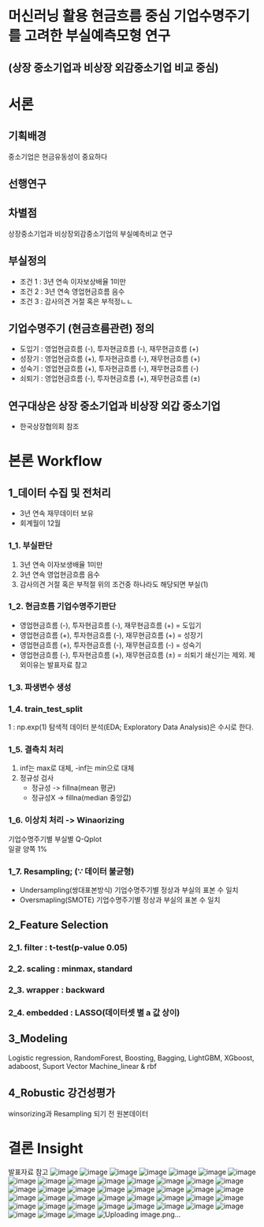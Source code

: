 머신러닝 활용 현금흐름 중심 기업수명주기를 고려한 부실예측모형 연구
====================
(상장 중소기업과 비상장 외감중소기업 비교 중심)
-----------------------------

# 서론
## 기획배경
중소기업은 현금유동성이 중요하다
## 선행연구
## 차별점
상장중소기업과 비상장외감중소기업의 부실예측비교 연구
## 부실정의
- 조건 1 : 3년 연속 이자보상배율 1미만
- 조건 2 : 3년 연속 영업현금흐름 음수
- 조건 3 : 감사의견 거절 혹은 부적정ㄴㄴ
## 기업수명주기 (현금흐름관련) 정의
- 도입기 : 영업현금흐름 (-), 투자현금흐름 (-), 재무현금흐름 (+)
- 성장기 : 영업현금흐름 (+), 투자현금흐름 (-), 재무현금흐름 (+)
- 성숙기 : 영업현금흐름 (+), 투자현금흐름 (-), 재무현금흐름 (-)
- 쇠퇴기 : 영업현금흐름 (-), 투자현금흐름 (+), 재무현금흐름 (±)  
## 연구대상은 상장 중소기업과 비상장 외갑 중소기업
- 한국상장협의회 참조

# 본론 Workflow
## 1_데이터 수집 및 전처리
- 3년 연속 재무데이터 보유
- 회계월이 12월
### 1_1. 부실판단
1. 3년 연속 이자보생배율 1미만
2. 3년 연속 영업현금흐름 음수
3. 감사의견 거절 혹은 부적절
위의 조건중 하나라도 해당되면 부실(1) 
### 1_2. 현금흐름 기업수명주기판단
- 영업현금흐름 (-), 투자현금흐름 (-), 재무현금흐름 (+) = 도입기
- 영업현금흐름 (+), 투자현금흐름 (-), 재무현금흐름 (+) = 성장기
- 영업현금흐름 (+), 투자현금흐름 (-), 재무현금흐름 (-) = 성숙기
- 영업현금흐름 (-), 투자현금흐름 (+), 재무현금흐름 (±) = 쇠퇴기
쇄신기는 제외. 제외이유는 발표자료 참고
### 1_3. 파생변수 생성
### 1_4. train_test_split
1 : np.exp(1)
탐색적 데이터 분석(EDA; Exploratory Data Analysis)은 수시로 한다.
### 1_5. 결측치 처리
1. inf는 max로 대체, -inf는 min으로 대체   
2. 정규성 검사   
    - 정규성 -> fillna(mean 평균)    
    - 정규성X -> fillna(median 중앙값)
### 1_6. 이상치 처리 -> Winaorizing
기업수명주기별 부실별 Q-Qplot   
일괄 양쪽 1%
### 1_7. Resampling;  (∵ 데이터 불균형)
- Undersampling(쌍대표본방식) 기업수명주기별 정상과 부실의 표본 수 일치   
- Oversmapling(SMOTE) 기업수명주기별 정상과 부실의 표본 수 일치   

## 2_Feature Selection
### 2_1. filter : t-test(p-value 0.05)
### 2_2. scaling : minmax, standard
### 2_3. wrapper : backward
### 2_4. embedded : LASSO(데이터셋 별 a 값 상이)

## 3_Modeling
Logistic regression, RandomForest, Boosting, Bagging, LightGBM, XGboost, adaboost, Suport Vector Machine_linear & rbf
## 4_Robustic 강건성평가
winsorizing과 Resampling 되기 전 원본데이터
# 결론 Insight
발표자료 참고
![image](https://github.com/jyoooonh/Project2/assets/87022534/5c4678b5-570b-46b6-a55d-7a7c207809e9)
![image](https://github.com/jyoooonh/Project2/assets/87022534/8f907bfb-2856-4c76-9047-307511587011)
![image](https://github.com/jyoooonh/Project2/assets/87022534/8aa4e188-654f-43a6-b5ef-d5a0d7d0cebc)
![image](https://github.com/jyoooonh/Project2/assets/87022534/4f30c692-92ec-47a5-a545-a842f7d2828e)
![image](https://github.com/jyoooonh/Project2/assets/87022534/61bbbfd2-087d-4280-95e7-84fbd15fcfbd)
![image](https://github.com/jyoooonh/Project2/assets/87022534/2ce9b646-28b2-40a4-8d77-0e275fa1fc23)
![image](https://github.com/jyoooonh/Project2/assets/87022534/c99fdd05-6ecf-4281-b350-a8d5dd03cfd7)
![image](https://github.com/jyoooonh/Project2/assets/87022534/569dc94e-f766-463f-b907-b7d5753f3e7c)
![image](https://github.com/jyoooonh/Project2/assets/87022534/cbaf6eb4-52cf-4b4f-aebe-b80f5e47066f)
![image](https://github.com/jyoooonh/Project2/assets/87022534/e5d3cfa6-4f28-4b0d-aac3-00408863b7b4)
![image](https://github.com/jyoooonh/Project2/assets/87022534/ef58f7b5-1714-44ae-9062-bf7486459f7d)
![image](https://github.com/jyoooonh/Project2/assets/87022534/d049e852-4a84-419a-81e9-3e6ee47f1b80)
![image](https://github.com/jyoooonh/Project2/assets/87022534/07a9f8fc-bf87-4bb7-b4bf-5dbeb1d6ff62)
![image](https://github.com/jyoooonh/Project2/assets/87022534/7e8843f8-0926-49bc-b487-9f04d85f48ed)
![image](https://github.com/jyoooonh/Project2/assets/87022534/e03909e9-489f-4782-8993-e64aa71c696b)
![image](https://github.com/jyoooonh/Project2/assets/87022534/d185e9ff-eec9-45fb-9937-e9d0562e0855)
![image](https://github.com/jyoooonh/Project2/assets/87022534/3a234e81-e2dc-47e7-8d72-6c34f7a7fa97)
![image](https://github.com/jyoooonh/Project2/assets/87022534/e1a6019a-5751-4b0c-9d32-48441f4bd3a2)
![image](https://github.com/jyoooonh/Project2/assets/87022534/d037bb5f-80ad-4408-818e-55b4eaf202d2)
![image](https://github.com/jyoooonh/Project2/assets/87022534/b50e2d09-9a35-4558-84cd-96d412bc5241)
![image](https://github.com/jyoooonh/Project2/assets/87022534/b0b70fa1-6c4f-4b20-8c45-461b66676f97)
![image](https://github.com/jyoooonh/Project2/assets/87022534/cd9fd579-8a46-4735-83e9-003b6e8eaef5)
![image](https://github.com/jyoooonh/Project2/assets/87022534/9493444c-cb25-4c83-97c6-f76353ce8976)
![image](https://github.com/jyoooonh/Project2/assets/87022534/622ca7f6-f5b1-40cf-983a-de02d5997e2f)
![image](https://github.com/jyoooonh/Project2/assets/87022534/12c3d516-ad05-41c7-94da-aba56976c7da)
![image](https://github.com/jyoooonh/Project2/assets/87022534/8c3c9a1b-0726-4cba-a5c1-759b9eba36a9)
![image](https://github.com/jyoooonh/Project2/assets/87022534/f1153c98-0345-4fef-8660-56e1bfd4ef3b)
![image](https://github.com/jyoooonh/Project2/assets/87022534/ca0f571d-4d4e-4180-8181-4d2c743bb4b9)
![image](https://github.com/jyoooonh/Project2/assets/87022534/e696ac4d-2e37-4ed5-bf26-0df17338f11d)
![image](https://github.com/jyoooonh/Project2/assets/87022534/e2b70bf2-3ea4-4e1a-9144-197e1bf50255)
![image](https://github.com/jyoooonh/Project2/assets/87022534/1d601c9d-5e07-4b06-a630-dd2d8d7463e7)
![image](https://github.com/jyoooonh/Project2/assets/87022534/6bc5faf8-92f6-408e-a886-5cff976858f9)
![image](https://github.com/jyoooonh/Project2/assets/87022534/ce9f15a5-5fe3-4d87-85cb-3863328acfd4)
![image](https://github.com/jyoooonh/Project2/assets/87022534/c6ea082d-0582-4cb4-8c5a-bced4bc45688)
![image](https://github.com/jyoooonh/Project2/assets/87022534/abf80ce4-d17b-41e3-b163-b16447bacb46)
![image](https://github.com/jyoooonh/Project2/assets/87022534/35c6a8f6-0167-4b4f-9e80-b1430e3d61a8)
![image](https://github.com/jyoooonh/Project2/assets/87022534/331f2366-a5d1-4bec-b309-0da8b68ac45b)
![image](https://github.com/jyoooonh/Project2/assets/87022534/97aed128-0b4a-49ad-9e75-b43c3530740a)
![image](https://github.com/jyoooonh/Project2/assets/87022534/956656f2-7194-48ab-9eaf-c59ad070819c)
![image](https://github.com/jyoooonh/Project2/assets/87022534/f8ceef2b-334b-400b-a554-4c09e2392d05)
![image](https://github.com/jyoooonh/Project2/assets/87022534/c742a387-60ac-44a8-9ed3-21498fd0512f)
![image](https://github.com/jyoooonh/Project2/assets/87022534/0101dc66-3a1f-4eba-b188-a214014a60f3)
![Uploading image.png…]()









